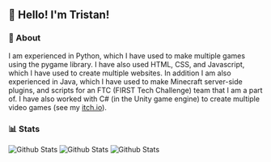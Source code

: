 ## 👋 Hello! I'm Tristan!

### 📕 About
I am experienced in Python, which I have used to make multiple games using the pygame library. I have also used HTML, CSS, and Javascript, which I have used to create multiple websites. In addition I am also experienced in Java, which I have used to make Minecraft server-side plugins, and scripts for an FTC (FIRST Tech Challenge) team that I am a part of. I have also worked with C# (in the Unity game engine) to create multiple video games (see my [itch.io](https://openchanter.itch.io)).

### 📊 Stats
![Github Stats](https://github-readme-stats.vercel.app/api?username=OpEnchanter&theme=gruvbox&hide_border=true&border_radius=12&show_icons=true&hide_title=true)
![Github Stats](https://github-readme-stats.vercel.app/api/top-langs?username=OpEnchanter&layout=compact&langs_count=6&card_width=320&theme=gruvbox&hide_border=true&border_radius=12)
![Github Stats](https://github-readme-stats.vercel.app/api/wakatime?username=openchanter&theme=gruvbox&hide_border=true&border_radius=12&show_icons=true&langs_count=6)
